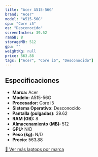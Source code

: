 ```yaml
---
title: "Acer A515-56G"
brand: "Acer"
model: "A515-56G"
cpu: "Core i5"
os: "Desconocido"
screenInches: 39.62
ramGB: 8
storageMB: 512
gpu: ""
weightKg: null
price: 563.88
tags: ["Acer", "Core i5", "Desconocido"]
---
```

## Especificaciones

- **Marca:** Acer
- **Modelo:** A515-56G
- **Procesador:** Core i5
- **Sistema Operativo:** Desconocido
- **Pantalla (pulgadas):** 39.62
- **RAM (GB):** 8
- **Almacenamiento (MB):** 512
- **GPU:** N/D
- **Peso (kg):** N/D
- **Precio:** 563.88

[:rocket: Ver más laptops por marca](/brand/acer)
